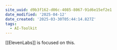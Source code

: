 ```yaml
---
site_uuid: d9b3f162-d06c-4085-8067-91d6e15ef2e1
date_modified: '2025-04-12'
date_created: '2025-03-30T05:44:14.827Z'
tags:
  - AI-Toolkit
---
```
































[[ElevenLabs]] is focused on this.

